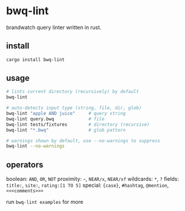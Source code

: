 # bwq-lint

brandwatch query linter written in rust.

## install

```bash
cargo install bwq-lint
```

## usage

```bash
# lints current directory (recursively) by default
bwq-lint

# auto-detects input type (string, file, dir, glob)
bwq-lint "apple AND juice"     # query string
bwq-lint query.bwq             # file
bwq-lint tests/fixtures        # directory (recursive)
bwq-lint "*.bwq"               # glob pattern

# warnings shown by default, use --no-warnings to suppress
bwq-lint --no-warnings
```

## operators

boolean: `AND`, `OR`, `NOT`
proximity: `~`, `NEAR/x`, `NEAR/xf`
wildcards: `*`, `?`
fields: `title:`, `site:`, `rating:[1 TO 5]`
special: `{case}`, `#hashtag`, `@mention`, `<<<comments>>>`

run `bwq-lint examples` for more
